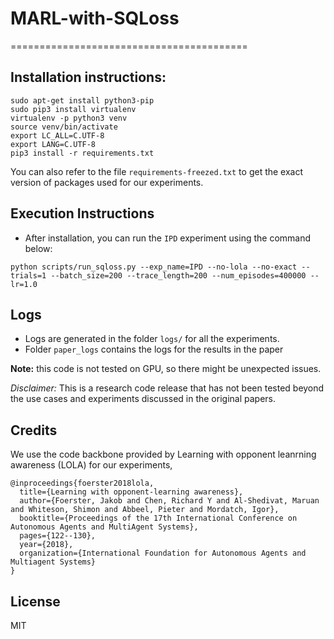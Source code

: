 # MARL-with-SQLoss
=========================================

## Installation instructions:
```
sudo apt-get install python3-pip
sudo pip3 install virtualenv 
virtualenv -p python3 venv
source venv/bin/activate
export LC_ALL=C.UTF-8
export LANG=C.UTF-8
pip3 install -r requirements.txt
```

You can also refer to the file `requirements-freezed.txt` to get the exact version of packages used for our experiments.



## Execution Instructions
- After installation, you can run the `IPD` experiment using the command below:
```
python scripts/run_sqloss.py --exp_name=IPD --no-lola --no-exact --trials=1 --batch_size=200 --trace_length=200 --num_episodes=400000 --lr=1.0
```

## Logs
- Logs are generated in the folder `logs/` for all the experiments.
- Folder `paper_logs` contains the logs for the results in the paper

**Note:** this code is not tested on GPU, so there might be unexpected issues.

*Disclaimer:* This is a research code release that has not been tested beyond the use cases and experiments discussed in the original papers.

## Credits
We use the code backbone provided by Learning with opponent leanrning awareness (LOLA) for our experiments,
```
@inproceedings{foerster2018lola,
  title={Learning with opponent-learning awareness},
  author={Foerster, Jakob and Chen, Richard Y and Al-Shedivat, Maruan and Whiteson, Shimon and Abbeel, Pieter and Mordatch, Igor},
  booktitle={Proceedings of the 17th International Conference on Autonomous Agents and MultiAgent Systems},
  pages={122--130},
  year={2018},
  organization={International Foundation for Autonomous Agents and Multiagent Systems}
}
```

## License

MIT
